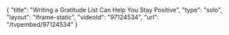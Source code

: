 {
    "title": "Writing a Gratitude List Can Help You Stay Positive",
    "type": "solo",
    "layout": "iframe-static",
    "videoId": "97124534",
    "url": "\/tvpembed\/97124534"
}